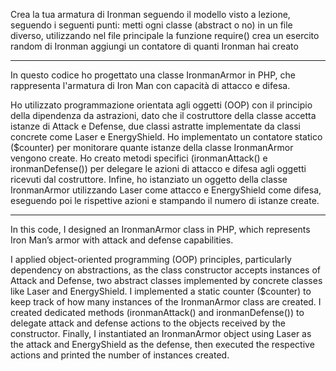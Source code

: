 Crea la tua armatura di Ironman seguendo il modello visto a lezione, seguendo i seguenti punti:
metti ogni classe (abstract o no) in un file diverso, utilizzando nel file principale la funzione require()
crea un esercito random di Ironman
aggiungi un contatore di quanti Ironman hai creato

-------------------------------------------------------------------------------------------------------------------------------------------------------------------------------------------

In questo codice ho progettato una classe IronmanArmor in PHP, che rappresenta l'armatura di Iron Man con capacità di attacco e difesa.

Ho utilizzato programmazione orientata agli oggetti (OOP) con il principio della dipendenza da astrazioni, dato che il costruttore della classe accetta istanze di Attack e Defense, due classi astratte implementate da classi concrete come Laser e EnergyShield.
Ho implementato un contatore statico ($counter) per monitorare quante istanze della classe IronmanArmor vengono create.
Ho creato metodi specifici (ironmanAttack() e ironmanDefense()) per delegare le azioni di attacco e difesa agli oggetti ricevuti dal costruttore.
Infine, ho istanziato un oggetto della classe IronmanArmor utilizzando Laser come attacco e EnergyShield come difesa, eseguendo poi le rispettive azioni e stampando il numero di istanze create.

-------------------------------------------------------------------------------------------------------------------------------------------------------------------------------------------

In this code, I designed an IronmanArmor class in PHP, which represents Iron Man’s armor with attack and defense capabilities.

I applied object-oriented programming (OOP) principles, particularly dependency on abstractions, as the class constructor accepts instances of Attack and Defense, two abstract classes implemented by concrete classes like Laser and EnergyShield.
I implemented a static counter ($counter) to keep track of how many instances of the IronmanArmor class are created.
I created dedicated methods (ironmanAttack() and ironmanDefense()) to delegate attack and defense actions to the objects received by the constructor.
Finally, I instantiated an IronmanArmor object using Laser as the attack and EnergyShield as the defense, then executed the respective actions and printed the number of instances created.







